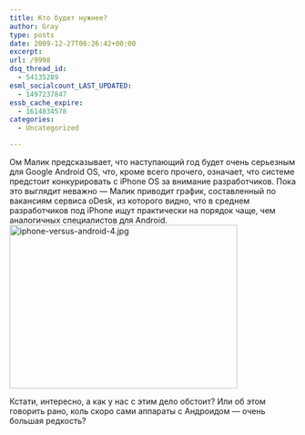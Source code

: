 ```yaml
---
title: Кто будет нужнее?
author: Gray
type: posts
date: 2009-12-27T06:26:42+00:00
excerpt:
url: /9998
dsq_thread_id:
  - 54135289
esml_socialcount_LAST_UPDATED:
  - 1497237847
essb_cache_expire:
  - 1614834578
categories:
  - Uncategorized

---
```








Ом Малик предсказывает, что наступающий год будет очень серьезным для Google Android OS, что, кроме всего прочего, означает, что системе предстоит конкурировать с iPhone OS за внимание разработчиков. Пока это выглядит неважно &#8212; Малик приводит график, составленный по вакансиям сервиса oDesk, из которого видно, что в среднем разработчиков под iPhone ищут практически на порядок чаще, чем аналогичных специалистов для Android.<img src="https://i0.wp.com/www.searchengines.ru/blog/iphone-versus-android-4.png?resize=400%2C287" width="400" height="287" alt="iphone-versus-android-4.jpg" data-recalc-dims="1" /> 

Кстати, интересно, а как у нас с этим дело обстоит? Или об этом говорить рано, коль скоро сами аппараты с Андроидом &#8212; очень большая редкость?